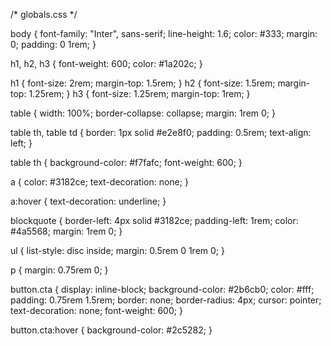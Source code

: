 /* globals.css */

body {
  font-family: "Inter", sans-serif;
  line-height: 1.6;
  color: #333;
  margin: 0;
  padding: 0 1rem;
}

h1, h2, h3 {
  font-weight: 600;
  color: #1a202c;
}

h1 { font-size: 2rem; margin-top: 1.5rem; }
h2 { font-size: 1.5rem; margin-top: 1.25rem; }
h3 { font-size: 1.25rem; margin-top: 1rem; }

table {
  width: 100%;
  border-collapse: collapse;
  margin: 1rem 0;
}

table th,
table td {
  border: 1px solid #e2e8f0;
  padding: 0.5rem;
  text-align: left;
}

table th {
  background-color: #f7fafc;
  font-weight: 600;
}

a {
  color: #3182ce;
  text-decoration: none;
}

a:hover {
  text-decoration: underline;
}

blockquote {
  border-left: 4px solid #3182ce;
  padding-left: 1rem;
  color: #4a5568;
  margin: 1rem 0;
}

ul {
  list-style: disc inside;
  margin: 0.5rem 0 1rem 0;
}

p {
  margin: 0.75rem 0;
}

button.cta {
  display: inline-block;
  background-color: #2b6cb0;
  color: #fff;
  padding: 0.75rem 1.5rem;
  border: none;
  border-radius: 4px;
  cursor: pointer;
  text-decoration: none;
  font-weight: 600;
}

button.cta:hover {
  background-color: #2c5282;
}
